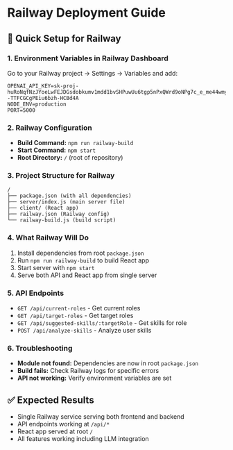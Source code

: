 # Railway Deployment Guide

## 🚀 Quick Setup for Railway

### 1. **Environment Variables in Railway Dashboard**
Go to your Railway project → Settings → Variables and add:

```
OPENAI_API_KEY=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
NODE_ENV=production
PORT=5000
```

### 2. **Railway Configuration**
- **Build Command:** `npm run railway-build`
- **Start Command:** `npm start`
- **Root Directory:** `/` (root of repository)

### 3. **Project Structure for Railway**
```
/
├── package.json (with all dependencies)
├── server/index.js (main server file)
├── client/ (React app)
├── railway.json (Railway config)
└── railway-build.js (build script)
```

### 4. **What Railway Will Do**
1. Install dependencies from root `package.json`
2. Run `npm run railway-build` to build React app
3. Start server with `npm start`
4. Serve both API and React app from single server

### 5. **API Endpoints**
- `GET /api/current-roles` - Get current roles
- `GET /api/target-roles` - Get target roles  
- `GET /api/suggested-skills/:targetRole` - Get skills for role
- `POST /api/analyze-skills` - Analyze user skills

### 6. **Troubleshooting**
- **Module not found:** Dependencies are now in root `package.json`
- **Build fails:** Check Railway logs for specific errors
- **API not working:** Verify environment variables are set

## ✅ Expected Results
- Single Railway service serving both frontend and backend
- API endpoints working at `/api/*`
- React app served at root `/`
- All features working including LLM integration
